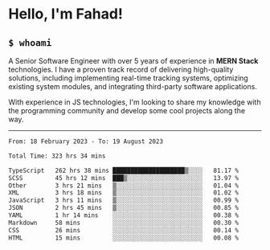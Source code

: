 <h1>Hello, I'm Fahad!</h1>

<h2><code>$ whoami</code></h2>

A Senior Software Engineer with over 5 years of experience in **MERN Stack** technologies. I have a proven track record of delivering high-quality solutions, including implementing real-time tracking systems, optimizing existing system modules, and integrating third-party software applications.

With experience in JS technologies, I'm looking to share my knowledge with the programming community and develop some cool projects along the way.

---

<!--START_SECTION:waka-->

```txt
From: 18 February 2023 - To: 19 August 2023

Total Time: 323 hrs 34 mins

TypeScript   262 hrs 38 mins ████████████████████▒░░░░   81.17 %
SCSS         45 hrs 12 mins  ███▒░░░░░░░░░░░░░░░░░░░░░   13.97 %
Other        3 hrs 21 mins   ▒░░░░░░░░░░░░░░░░░░░░░░░░   01.04 %
XML          3 hrs 18 mins   ▒░░░░░░░░░░░░░░░░░░░░░░░░   01.02 %
JavaScript   3 hrs 11 mins   ▒░░░░░░░░░░░░░░░░░░░░░░░░   00.99 %
JSON         2 hrs 45 mins   ▒░░░░░░░░░░░░░░░░░░░░░░░░   00.85 %
YAML         1 hr 14 mins    ░░░░░░░░░░░░░░░░░░░░░░░░░   00.38 %
Markdown     58 mins         ░░░░░░░░░░░░░░░░░░░░░░░░░   00.30 %
CSS          26 mins         ░░░░░░░░░░░░░░░░░░░░░░░░░   00.14 %
HTML         15 mins         ░░░░░░░░░░░░░░░░░░░░░░░░░   00.08 %
```

<!--END_SECTION:waka-->

<!--
**heyFahad/heyFahad** is a ✨ _special_ ✨ repository because its `README.md` (this file) appears on your GitHub profile.

Here are some ideas to get you started:

- 🔭 I’m currently working on ...
- 🌱 I’m currently learning ...
- 👯 I’m looking to collaborate on ...
- 🤔 I’m looking for help with ...
- 💬 Ask me about ...
- 📫 How to reach me: ...
- 😄 Pronouns: ...
- ⚡ Fun fact: ...
-->
